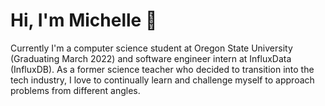 # Hi, I'm Michelle 👋

Currently I'm a computer science student at Oregon State University (Graduating March 2022) and software engineer intern at InfluxData (InfluxDB). As a former science teacher who decided to transition into the tech industry, I love to continually learn and challenge myself to approach problems from different angles.
